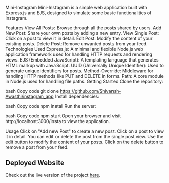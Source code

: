 Mini-Instagram
Mini-Instagram is a simple web application built with Express.js and EJS, designed to simulate some basic functionalities of Instagram.

Features
View All Posts: Browse through all the posts shared by users.
Add New Post: Share your own posts by adding a new entry.
View Single Post: Click on a post to view it in detail.
Edit Post: Modify the content of your existing posts.
Delete Post: Remove unwanted posts from your feed.
Technologies Used
Express.js: A minimal and flexible Node.js web application framework used for handling HTTP requests and rendering views.
EJS (Embedded JavaScript): A templating language that generates HTML markup with JavaScript.
UUID (Universally Unique Identifier): Used to generate unique identifiers for posts.
Method-Override: Middleware for handling HTTP methods like PUT and DELETE in forms.
Path: A core module in Node.js used for handling file paths.
Getting Started
Clone the repository:

bash
Copy code
git clone https://github.com/Shivansh-Awasthi/instagram_app
Install dependencies:

bash
Copy code
npm install
Run the server:

bash
Copy code
npm start
Open your browser and visit http://localhost:3000/insta to view the application.

Usage
Click on "Add new Post" to create a new post.
Click on a post to view it in detail. You can edit or delete the post from the single post view.
Use the edit button to modify the content of your posts.
Click on the delete button to remove a post from your feed.


## Deployed Website
Check out the live version of the project [here](https://instagram-app-1dqm.onrender.com/).
